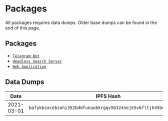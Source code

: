 # Packages

All packages requires data dumps. Older base dumps can be found in the end of this page.

## Packages

- [`Telegram Bot`](nexus-bot)
- [`Headless Search Server`](nexus-cognitron)
- [`Web Application`](nexus-cognitron-web)

## Data Dumps

| Date | IPFS Hash |
| --- | ----------- |
| 2021-03-01 | `bafykbzacebzohi352bddfunaub5rgqv5b324nejk5v6fltjh45be5ykw5jsjg` |